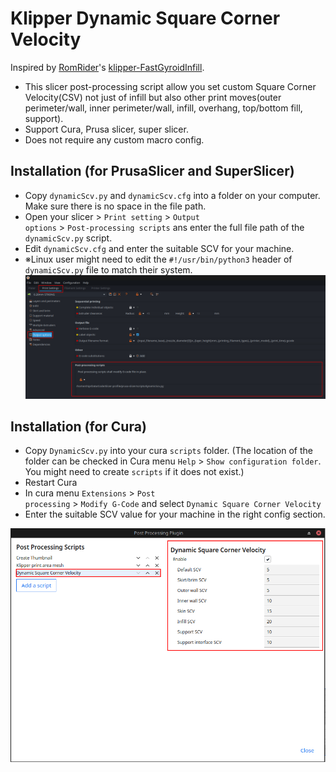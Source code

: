 # Klipper Dynamic Square Corner Velocity

Inspired by [RomRider](https://github.com/RomRider)'s [klipper-FastGyroidInfill](https://github.com/RomRider/klipper-FastGyroidInfill/blob/main/superslicer/FastGyroidInfill.py). 

- This slicer post-processing script allow you set custom Square Corner Velocity(CSV) not just of infill but also other print moves(outer perimeter/wall, inner perimeter/wall, infill, overhang, top/bottom fill, support).
- Support Cura, Prusa slicer, super slicer.
- Does not require any custom macro config.

## Installation (for PrusaSlicer and SuperSlicer)

- Copy <code>dynamicScv.py</code> and <code>dynamicScv.cfg</code> into a folder on your computer. Make sure there is no space in the file path.
- Open your slicer > <code>Print setting</code> > <code>Output options</code> > <code>Post-processing scripts</code> ans enter the full file path of the <code>dynamicScv.py</code> script.
- Edit <code>dynamicScv.cfg</code> and enter the suitable SCV for your machine.
- ※Linux user might need to edit the <code>#!/usr/bin/python3</code> header of <code>dynamicScv.py</code> file to match their system.
![prusa-slicer-config](./prusa-slicer.png)

## Installation (for Cura)
- Copy <code>DynamicScv.py</code> into your cura <code>scripts</code> folder. (The location of the folder can be checked in Cura menu <code>Help</code> > <code>Show configuration folder</code>. You might need to create <code>scripts</code> if it does not exist.)
- Restart Cura 
- In cura menu <code>Extensions</code> > <code>Post processing</code> > <code>Modify G-Code</code> and select <code>Dynamic Square Corner Velocity</code>
- Enter the suitable SCV value for your machine in the right config section.

![cura-config](./cura.png)